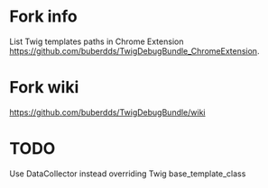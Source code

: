 Fork info
==========
List Twig templates paths in Chrome Extension https://github.com/buberdds/TwigDebugBundle_ChromeExtension.

Fork wiki
==========
https://github.com/buberdds/TwigDebugBundle/wiki

TODO
==========
Use DataCollector instead overriding Twig base_template_class